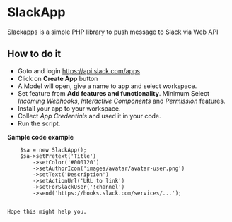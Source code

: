 # SlackApp
Slackapps is a simple PHP library to push message to Slack via Web API

## How to do it
- Goto and login https://api.slack.com/apps
- Click on **Create App** button
- A Model will open, give a name to app and select workspace.
- Set feature from **Add features and functionality**. Minimum Select *Incoming Webhooks*, *Interactive Components* and *Permission* features.
- Install your app to your workspace.
- Collect *App Credentials* and used it in your code.
- Run the script.

**Sample code example**
``` 
    $sa = new SlackApp();
    $sa->setPretext('Title')
        ->setColor('#000120')       
        ->setAuthorIcon('images/avatar/avatar-user.png') 
        ->setText('Description') 
        ->setActionUrl('URL to link') 
        ->setForSlackUser('!channel')
        ->send('https://hooks.slack.com/services/...');


Hope this might help you.
